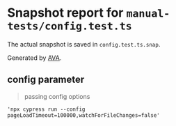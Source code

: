 # Snapshot report for `manual-tests/config.test.ts`

The actual snapshot is saved in `config.test.ts.snap`.

Generated by [AVA](https://ava.li).

## config parameter

> passing config options

    'npx cypress run --config pageLoadTimeout=100000,watchForFileChanges=false'
